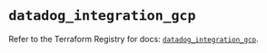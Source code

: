 # `datadog_integration_gcp`

Refer to the Terraform Registry for docs: [`datadog_integration_gcp`](https://registry.terraform.io/providers/datadog/datadog/3.70.0/docs/resources/integration_gcp).
